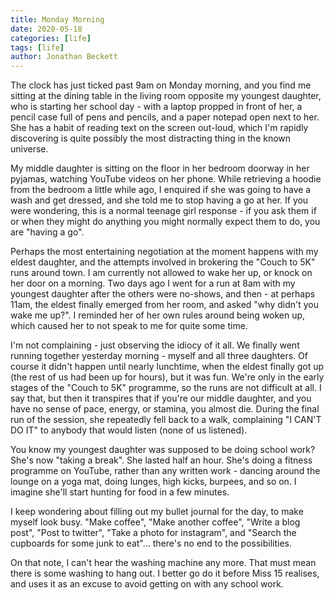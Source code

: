 ```yaml
---
title: Monday Morning
date: 2020-05-18
categories: [life]
tags: [life]
author: Jonathan Beckett
---
```


The clock has just ticked past 9am on Monday morning, and you find me sitting at the dining table in the living room opposite my youngest daughter, who is starting her school day - with a laptop propped in front of her, a pencil case full of pens and pencils, and a paper notepad open next to her. She has a habit of reading text on the screen out-loud, which I'm rapidly discovering is quite possibly the most distracting thing in the known universe.

My middle daughter is sitting on the floor in her bedroom doorway in her pyjamas, watching YouTube videos on her phone. While retrieving a hoodie from the bedroom a little while ago, I enquired if she was going to have a wash and get dressed, and she told me to stop having a go at her. If you were wondering, this is a normal teenage girl response - if you ask them if or when they might do anything you might normally expect them to do, you are "having a go".

Perhaps the most entertaining negotiation at the moment happens with my eldest daughter, and the attempts involved in brokering the "Couch to 5K" runs around town. I am currently not allowed to wake her up, or knock on her door on a morning. Two days ago I went for a run at 8am with my youngest daughter after the others were no-shows, and then - at perhaps 11am, the eldest finally emerged from her room, and asked "why didn't you wake me up?". I reminded her of her own rules around being woken up, which caused her to not speak to me for quite some time.

I'm not complaining - just observing the idiocy of it all. We finally went running together yesterday morning - myself and all three daughters. Of course it didn't happen until nearly lunchtime, when the eldest finally got up (the rest of us had been up for hours), but it was fun. We're only in the early stages of the "Couch to 5K" programme, so the runs are not difficult at all. I say that, but then it transpires that if you're our middle daughter, and you have no sense of pace, energy, or stamina, you almost die. During the final run of the session, she repeatedly fell back to a walk, complaining "I CAN'T DO IT" to anybody that would listen (none of us listened).

You know my youngest daughter was supposed to be doing school work? She's now "taking a break". She lasted half an hour. She's doing a fitness programme on YouTube, rather than any written work - dancing around the lounge on a yoga mat, doing lunges, high kicks, burpees, and so on. I imagine she'll start hunting for food in a few minutes.

I keep wondering about filling out my bullet journal for the day, to make myself look busy. "Make coffee", "Make another coffee", "Write a blog post", "Post to twitter", "Take a photo for instagram", and "Search the cupboards for some junk to eat"... there's no end to the possibilities.

On that note, I can't hear the washing machine any more. That must mean there is some washing to hang out. I better go do it before Miss 15 realises, and uses it as an excuse to avoid getting on with any school work.